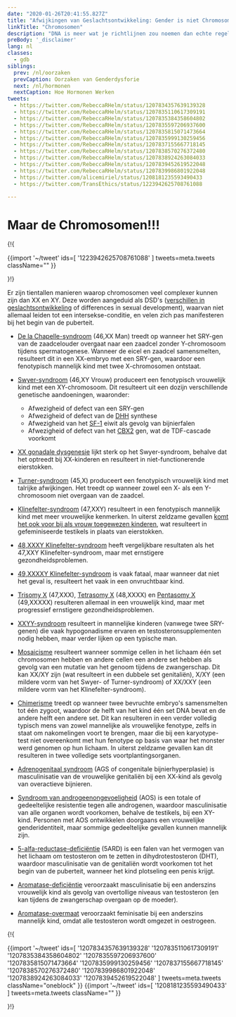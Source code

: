 ```yaml
---
date: "2020-01-26T20:41:55.827Z"
title: "Afwijkingen van Geslachtsontwikkeling: Gender is niet Chromosomaal"
linkTitle: "Chromosomen"
description: "DNA is meer wat je richtlijnen zou noemen dan echte regels."
preBody: '_disclaimer'
lang: nl
classes:
  - gdb
siblings:
  prev: /nl/oorzaken
  prevCaption: Oorzaken van Genderdysforie
  next: /nl/hormonen
  nextCaption: Hoe Hormonen Werken
tweets:
  - https://twitter.com/RebeccaRHelm/status/1207834357639139328
  - https://twitter.com/RebeccaRHelm/status/1207835110617309191
  - https://twitter.com/RebeccaRHelm/status/1207835384358604802
  - https://twitter.com/RebeccaRHelm/status/1207835597206937600
  - https://twitter.com/RebeccaRHelm/status/1207835815071473664
  - https://twitter.com/RebeccaRHelm/status/1207835999130259456
  - https://twitter.com/RebeccaRHelm/status/1207837155667718145
  - https://twitter.com/RebeccaRHelm/status/1207838570276372480
  - https://twitter.com/RebeccaRHelm/status/1207838924263084033
  - https://twitter.com/RebeccaRHelm/status/1207839452619522048
  - https://twitter.com/RebeccaRHelm/status/1207839986801922048
  - https://twitter.com/alicemiriel/status/1208181235593490433
  - https://twitter.com/TransEthics/status/1223942625708761088

---
```


# Maar de Chromosomen!!!

{!{ <div class="gutter">
  {{import '~/tweet' ids=[
    '1223942625708761088'
  ] tweets=meta.tweets className="" }}
</div>}!}


Er zijn tientallen manieren waarop chromosomen veel complexer kunnen zijn dan XX en XY. Deze worden aangeduid als DSD's ([verschillen in geslachtsontwikkeling](https://en.wikipedia.org/wiki/Disorders_of_sex_development) of differences in sexual development), waarvan niet allemaal leiden tot een intersekse-conditie, en velen zich pas manifesteren bij het begin van de puberteit.

- [De la Chapelle-syndroom](https://en.wikipedia.org/wiki/XX_male_syndrome) (46,XX Man) treedt op wanneer het SRY-gen van de zaadcelouder overgaat naar een zaadcel zonder Y-chromosoom tijdens spermatogenese. Wanneer de eicel en zaadcel samensmelten, resulteert dit in een XX-embryo met een SRY-gen, waardoor een fenotypisch mannelijk kind met twee X-chromosomen ontstaat.

- [Swyer-syndroom](https://nl.wikipedia.org/wiki/Syndroom_van_Swyer) (46,XY Vrouw) produceert een fenotypisch vrouwelijk kind met een XY-chromosoom. Dit resulteert uit een dozijn verschillende genetische aandoeningen, waaronder:

  - Afwezigheid of defect van een SRY-gen
  - Afwezigheid of defect van de [DHH](https://en.wikipedia.org/wiki/Desert_hedgehog_(protein)) synthese
  - Afwezigheid van het [SF-1](https://en.wikipedia.org/wiki/Steroidogenic_factor_1) eiwit als gevolg van bijnierfalen
  - Afwezigheid of defect van het [CBX2](https://en.wikipedia.org/wiki/CBX2_(gene)) gen, wat de TDF-cascade voorkomt

- [XX gonadale dysgenesie](https://en.wikipedia.org/wiki/XX_gonadal_dysgenesis) lijkt sterk op het Swyer-syndroom, behalve dat het optreedt bij XX-kinderen en resulteert in niet-functionerende eierstokken.

- [Turner-syndroom](https://nl.wikipedia.org/wiki/Syndroom_van_Turner) (45,X) produceert een fenotypisch vrouwelijk kind met talrijke afwijkingen. Het treedt op wanneer zowel een X- als een Y-chromosoom niet overgaan van de zaadcel.

- [Klinefelter-syndroom](https://nl.wikipedia.org/wiki/Syndroom_van_Klinefelter) (47,XXY) resulteert in een fenotypisch mannelijk kind met meer vrouwelijke kenmerken. In uiterst zeldzame gevallen [komt het ook voor bij als vrouw toegewezen kinderen](https://www.ncbi.nlm.nih.gov/pubmed/15755052), wat resulteert in gefeminiseerde testikels in plaats van eierstokken.

- [48,XXXY Klinefelter-syndroom](https://en.wikipedia.org/wiki/XXXY_syndrome) heeft vergelijkbare resultaten als het 47,XXY Klinefelter-syndroom, maar met ernstigere gezondheidsproblemen.

- [49,XXXXY Klinefelter-syndroom](https://en.wikipedia.org/wiki/49,XXXXY) is vaak fataal, maar wanneer dat niet het geval is, resulteert het vaak in een onvruchtbaar kind.

- [Trisomy X](https://nl.wikipedia.org/wiki/Triple_X-syndroom) (47,XXX), [Tetrasomy X](https://en.wikipedia.org/wiki/Tetrasomy_X) (48,XXXX) en [Pentasomy X](https://en.wikipedia.org/wiki/49,_XXXXX) (49,XXXXX) resulteren allemaal in een vrouwelijk kind, maar met progressief ernstigere gezondheidsproblemen.

- [XXYY-syndroom](https://en.wikipedia.org/wiki/XXYY_syndrome) resulteert in mannelijke kinderen (vanwege twee SRY-genen) die vaak hypogonadisme ervaren en testosteronsupplementen nodig hebben, maar verder lijken op een typische man.

- [Mosaicisme](https://nl.wikipedia.org/wiki/Moza%C3%AFcisme) resulteert wanneer sommige cellen in het lichaam één set chromosomen hebben en andere cellen een andere set hebben als gevolg van een mutatie van het genoom tijdens de zwangerschap. Dit kan XX/XY zijn (wat resulteert in een dubbele set genitaliën), X/XY (een mildere vorm van het Swyer- of Turner-syndroom) of XX/XXY (een mildere vorm van het Klinefelter-syndroom).

- [Chimerisme](https://nl.wikipedia.org/wiki/Chimaera_(biologie)) treedt op wanneer twee bevruchte embryo's samensmelten tot één zygoot, waardoor de helft van het kind één set DNA bevat en de andere helft een andere set. Dit kan resulteren in een verder volledig typisch mens van zowel mannelijke als vrouwelijke fenotype, zelfs in staat om nakomelingen voort te brengen, maar die bij een karyotype-test niet overeenkomt met hun fenotype op basis van waar het monster werd genomen op hun lichaam. In uiterst zeldzame gevallen kan dit resulteren in twee volledige sets voortplantingsorganen.

- [Adrenogenitaal syndroom](https://nl.wikipedia.org/wiki/Adrenogenitaal_syndroom) (AGS of congenitale bijnierhyperplasie) is masculinisatie van de vrouwelijke genitaliën bij een XX-kind als gevolg van overactieve bijnieren.

- [Syndroom van androgeenongevoeligheid](https://nl.wikipedia.org/wiki/Androgeenongevoeligheidssyndroom) (AOS) is een totale of gedeeltelijke resistentie tegen alle androgenen, waardoor masculinisatie van alle organen wordt voorkomen, behalve de testikels, bij een XY-kind. Personen met AOS ontwikkelen doorgaans een vrouwelijke genderidentiteit, maar sommige gedeeltelijke gevallen kunnen mannelijk zijn.

- [5-alfa-reductase-deficiëntie](https://en.wikipedia.org/wiki/5-alpha-reductase_deficiency) (5ARD) is een falen van het vermogen van het lichaam om testosteron om te zetten in dihydrotestosteron (DHT), waardoor masculinisatie van de genitaliën wordt voorkomen tot het begin van de puberteit, wanneer het kind plotseling een penis krijgt.

- [Aromatase-deficiëntie](https://en.wikipedia.org/wiki/Aromatase_deficiency) veroorzaakt masculinisatie bij een anderszins vrouwelijk kind als gevolg van overtollige niveaus van testosteron (en kan tijdens de zwangerschap overgaan op de moeder).

- [Aromatase-overmaat](https://en.wikipedia.org/wiki/Aromatase_excess_syndrome) veroorzaakt feminisatie bij een anderszins mannelijk kind, omdat alle testosteron wordt omgezet in oestrogeen.

{!{ <div class="span34 center print-span2">
  {{import '~/tweet' ids=[
    '1207834357639139328'
    '1207835110617309191'
    '1207835384358604802'
    '1207835597206937600'
    '1207835815071473664'
    '1207835999130259456'
    '1207837155667718145'
    '1207838570276372480'
    '1207839986801922048'
    '1207838924263084033'
    '1207839452619522048'
  ] tweets=meta.tweets className="oneblock" }}
  {{import '~/tweet' ids=[
    '1208181235593490433'
  ] tweets=meta.tweets className="" }}
</div>}!}
